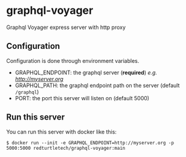 # graphql-voyager
Graphql Voyager express server with http proxy

## Configuration

Configuration is done through environment variables.
 
* GRAPHQL_ENDPOINT: the graphql server (**required**) *e.g. http://myserver.org*
* GRAPHQL_PATH: the graphql endpoint path on the server (default ``/graphql``)
* PORT: the port this server will listen on (default 5000)

## Run this server

You can run this server with docker like this:

```shell
$ docker run --init -e GRAPHQL_ENDPOINT=http://myserver.org -p 5000:5000 redturtletech/graphql-voyager:main
```


